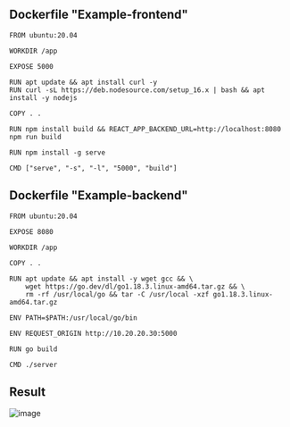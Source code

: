 ## Dockerfile "Example-frontend"

```
FROM ubuntu:20.04

WORKDIR /app

EXPOSE 5000

RUN apt update && apt install curl -y
RUN curl -sL https://deb.nodesource.com/setup_16.x | bash && apt install -y nodejs

COPY . .

RUN npm install build && REACT_APP_BACKEND_URL=http://localhost:8080 npm run build

RUN npm install -g serve

CMD ["serve", "-s", "-l", "5000", "build"]

```

## Dockerfile "Example-backend"

```
FROM ubuntu:20.04

EXPOSE 8080

WORKDIR /app

COPY . .

RUN apt update && apt install -y wget gcc && \
    wget https://go.dev/dl/go1.18.3.linux-amd64.tar.gz && \
    rm -rf /usr/local/go && tar -C /usr/local -xzf go1.18.3.linux-amd64.tar.gz

ENV PATH=$PATH:/usr/local/go/bin

ENV REQUEST_ORIGIN http://10.20.20.30:5000

RUN go build

CMD ./server

```

## Result 

![image](https://user-images.githubusercontent.com/75350516/176378055-60587ca4-8dcd-45d0-8c20-0e4a2c3973b0.png)

